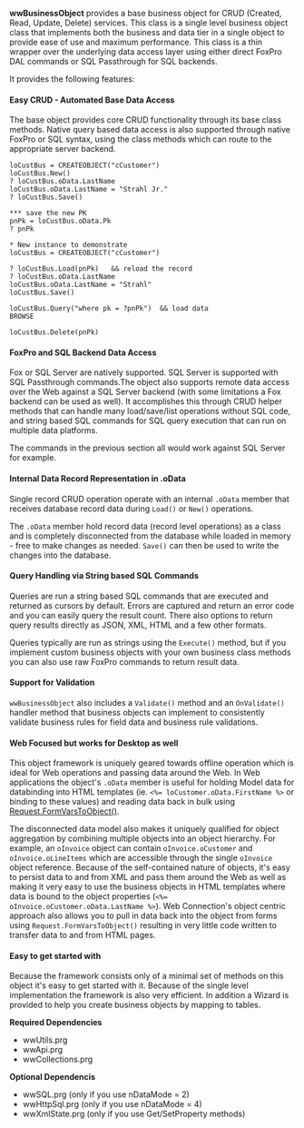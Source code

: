 ﻿**wwBusinessObject** provides a base business object for CRUD (Created, Read, Update, Delete) services. This class is a single level business object class that implements both the business and data tier in a single object to provide ease of use and maximum performance. This class is a thin wrapper over the underlying data access layer using either direct FoxPro DAL commands or SQL Passthrough for SQL backends.

It provides the following features:

#### Easy CRUD - Automated Base Data Access
The base object provides core CRUD functionality through its base class methods. Native query based data access is also supported through native FoxPro or SQL syntax, using the class methods which can route to the appropriate server backend.

```foxpro
loCustBus = CREATEOBJECT("cCustomer")
loCustBus.New() 
? loCustBus.oData.LastName
loCustBus.oData.LastName = "Strahl Jr."
? loCustBus.Save()

*** save the new PK
pnPk = loCustBus.oData.Pk
? pnPk

* New instance to demonstrate
loCustBus = CREATEOBJECT("cCustomer")

? loCustBus.Load(pnPk)   && reload the record
? loCustBus.oData.LastName
loCustBus.oData.LastName = "Strahl"
loCustBus.Save()

loCustBus.Query("where pk = ?pnPk")  && load data
BROWSE

loCustBus.Delete(pnPk)
```

#### FoxPro and SQL Backend Data Access  
Fox or SQL Server are natively supported. SQL Server is supported with SQL Passthrough commands.The object also supports remote data access over the Web against a SQL Server backend (with some limitations a Fox backend can be used as well). It accomplishes this through CRUD helper methods that can handle many load/save/list operations without SQL code, and string based SQL commands for SQL query execution that can run on multiple data platforms.

The commands in the previous section all would work against SQL Server for example.

#### **Internal Data Record Representation in .oData**  
Single record CRUD operation operate with an internal `.oData` member that receives database record data during `Load()` or `New()` operations.

The `.oData` member hold record data (record level operations) as a class and is completely disconnected from the database while loaded in memory - free to make changes as needed. `Save()` can then be used to write the changes into the database. 

#### Query Handling via String based SQL Commands
Queries are run a string based SQL commands that are executed and returned as cursors by default. Errors are captured and return an error code and you can easily query the result count. There also options to return query results directly as JSON, XML, HTML and a few other formats.

Queries typically are run as strings using the `Execute()` method, but if you implement custom business objects with your own business class methods you can also use raw FoxPro commands to return result data. 

#### Support for Validation
`wwBusinessObject` also includes a `Validate()` method and an `OnValidate()` handler method that business objects can implement to consistently validate business rules for field data and business rule validations.

#### Web Focused but works for Desktop as well
This object framework is uniquely geared towards offline operation which is ideal for Web operations and passing data around the Web. In Web applications the object's `.oData` member is useful for holding Model data for databinding into HTML templates (ie. `<%= loCustomer.oData.FirstName %>` or binding to these values) and reading data back in bulk using [Request.FormVarsToObject()](VFPS://Topic/_02Q0ZGB86). 

The disconnected data model also makes it uniquely qualified for object aggregation by combining multiple objects into an object hierarchy. For example, an `oInvoice` object can contain `oInvoice.oCustomer` and `oInvoice.oLineItems` which are accessible through the single `oInvoice` object reference. Because of the self-contained nature of objects, it's easy to persist data to and from XML and pass them around the Web as well as making it very easy to use the business objects in HTML templates where data is bound to the object properties (`<%= oInvoice.oCustomer.oData.LastName %>`). Web Connection's object centric approach also allows you to pull in data back into the object from forms using `Request.FormVarsToObject()` resulting in very little code written to transfer data to and from HTML pages.

#### Easy to get started with
Because the framework consists only of a minimal set of methods on this object it's easy to get started with it. Because of the single level implementation the framework is also very efficient. In addition a Wizard is provided to help you create business objects by mapping to tables.

**Required Dependencies**
* wwUtils.prg
* wwApi.prg
* wwCollections.prg

**Optional Dependencis**  
* wwSQL.prg (only if you use nDataMode = 2)
* wwHttpSql.prg (only if you use nDataMode = 4)
* wwXmlState.prg (only if you use Get/SetProperty methods)